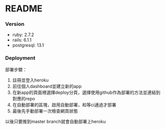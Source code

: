 # README
### Version
* ruby: 2.7.2
* rails: 6.1.1
* postgresql: 13.1

### Deployment
部署步驟：
1. 註冊並登入heroku
2. 前往個人dashboard並建立新的app
3. 在新app的頁面裡選擇deploy分頁，選擇使用github作為部署的方法並連結到對應的repo
4. 在自動部署的區塊，啟用自動部署，和等ci通過才部署
5. 最後先手動部署一次檢查網頁狀態

以後只要推到master branch就會自動部署上heroku
